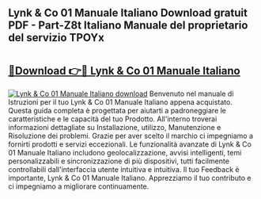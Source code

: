 ## Lynk & Co 01 Manuale Italiano Download gratuit PDF - Part-Z8t Italiano Manuale del proprietario del servizio TPOYx

# <h2><a href="http://dfd7dvk.blite.top/?on=Lynk+%26+Co+01+Manuale+Italiano">🔗Download 👉🔴 Lynk & Co 01 Manuale Italiano</a></h2>

[![Lynk & Co 01 Manuale Italiano download](https://i.imgur.com/lujVjoI.png)](http://dfd7dvk.blite.top/?on=Lynk+%26+Co+01+Manuale+Italiano)
Benvenuto nel manuale di Istruzioni per il tuo Lynk & Co 01 Manuale Italiano appena acquistato. Questa guida completa è progettata per aiutarti a padroneggiare le caratteristiche e le capacità del tuo Prodotto. All'interno troverai informazioni dettagliate su Installazione, utilizzo, Manutenzione e Risoluzione dei problemi. Grazie per aver scelto il marchio ci impegniamo a fornirti prodotti e servizi eccezionali. Le funzionalità avanzate di Lynk & Co 01 Manuale Italiano includono geolocalizzazione, avvisi intelligenti, temi personalizzabili e sincronizzazione di più dispositivi, tutti facilmente controllabili dall'interfaccia utente intuitiva e intuitiva. Il tuo Feedback è importante, Lynk & Co 01 Manuale Italiano. Apprezziamo il tuo contributo e ci impegniamo a migliorare continuamente.
